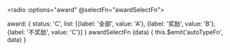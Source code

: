 <radio :options="award" @selectFn="awardSelectFn"></radio>

award: {
    status: 'C',
    list: [{label: '全部', value: 'A'}, {label: '奖励', value: 'B'}, {label: '不奖励', value: 'C'}]
}
awardSelectFn (data) {
    this.$emit('autoTypeFn', data)
}